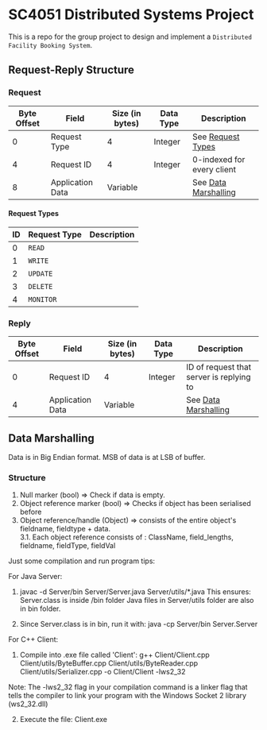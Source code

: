 # SC4051 Distributed Systems Project

This is a repo for the group project to design and implement a `Distributed Facility Booking System`.

## Request-Reply Structure

### Request

| Byte Offset | Field            | Size (in bytes) | Data Type | Description                               |
| ----------- | ---------------- | --------------- | --------- | ----------------------------------------- |
| 0           | Request Type     | 4               | Integer   | See [Request Types](#request-types)       |
| 4           | Request ID       | 4               | Integer   | 0-indexed for every client                |
| 8           | Application Data | Variable        |           | See [Data Marshalling](#data-marshalling) |

#### Request Types

| ID  | Request Type | Description |
| --- | ------------ | ----------- |
| 0   | `READ`       |             |
| 1   | `WRITE`      |             |
| 2   | `UPDATE`     |             |
| 3   | `DELETE`     |             |
| 4   | `MONITOR`    |             |

### Reply

| Byte Offset | Field            | Size (in bytes) | Data Type | Description                               |
| ----------- | ---------------- | --------------- | --------- | ----------------------------------------- |
| 0           | Request ID       | 4               | Integer   | ID of request that server is replying to  |
| 4           | Application Data | Variable        |           | See [Data Marshalling](#data-marshalling) |

## Data Marshalling

Data is in Big Endian format. MSB of data is at LSB of buffer.

### Structure

1. Null marker (bool) => Check if data is empty.
2. Object reference marker (bool) => Checks if object has been serialised before
3. Object reference/handle (Object) => consists of the entire object's fieldname, fieldtype + data.<br />
   3.1. Each object reference consists of : ClassName, field_lengths, fieldname, fieldType, fieldVal

Just some compilation and run program tips:

For Java Server:

1. javac -d Server/bin Server/Server.java Server/utils/\*.java
   This ensures:
   Server.class is inside /bin folder
   Java files in Server/utils folder are also in bin folder.

2. Since Server.class is in bin, run it with:
   java -cp Server/bin Server.Server

For C++ Client:

1.  Compile into .exe file called 'Client':
    g++ Client/Client.cpp Client/utils/ByteBuffer.cpp Client/utils/ByteReader.cpp Client/utils/Serializer.cpp -o Client/Client -lws2_32

Note: The -lws2_32 flag in your compilation command is a linker flag that tells the compiler to link your program with the Windows Socket 2 library (ws2_32.dll)

2.  Execute the file: Client.exe
